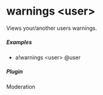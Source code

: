 # warnings &lt;user&gt;

Views your/another users warnings.
			

##### Examples

* a!warnings &lt;user&gt; @user


##### Plugin
Moderation